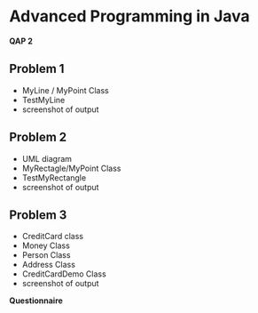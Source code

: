 # Advanced Programming in Java

**QAP 2**

## Problem 1

- MyLine / MyPoint Class
- TestMyLine
- screenshot of output

## Problem 2

- UML diagram
- MyRectagle/MyPoint Class
- TestMyRectangle
- screenshot of output

## Problem 3

- CreditCard class
- Money Class
- Person Class
- Address Class
- CreditCardDemo Class
- screenshot of output

**Questionnaire**
